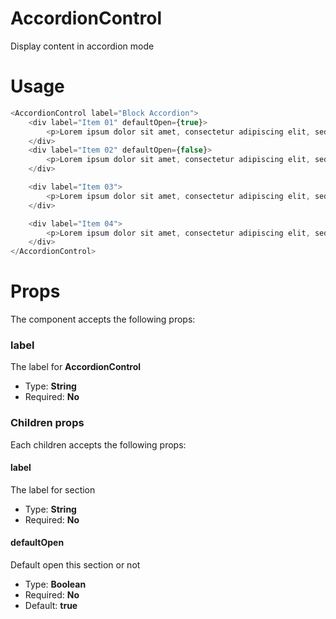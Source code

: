 # AccordionControl
Display content in accordion mode

# Usage
```javascript
<AccordionControl label="Block Accordion">
	<div label="Item 01" defaultOpen={true}>
		<p>Lorem ipsum dolor sit amet, consectetur adipiscing elit, sed do eiusmod tempor incididunt ut labore et dolore magna aliqua. Ut enim ad minim veniam, quis nostrud exercitation ullamco laboris nisi ut aliquip ex ea commodo consequat.</p>
	</div>
	<div label="Item 02" defaultOpen={false}>
		<p>Lorem ipsum dolor sit amet, consectetur adipiscing elit, sed do eiusmod tempor incididunt ut labore et dolore magna aliqua. Ut enim ad minim veniam, quis nostrud exercitation ullamco laboris nisi ut aliquip ex ea commodo consequat.</p>
	</div>

	<div label="Item 03">
		<p>Lorem ipsum dolor sit amet, consectetur adipiscing elit, sed do eiusmod tempor incididunt ut labore et dolore magna aliqua. Ut enim ad minim veniam, quis nostrud exercitation ullamco laboris nisi ut aliquip ex ea commodo consequat.</p>
	</div>

	<div label="Item 04">
		<p>Lorem ipsum dolor sit amet, consectetur adipiscing elit, sed do eiusmod tempor incididunt ut labore et dolore magna aliqua. Ut enim ad minim veniam, quis nostrud exercitation ullamco laboris nisi ut aliquip ex ea commodo consequat.</p>
	</div>
</AccordionControl>
```

# Props
The component accepts the following props:

### label
The label for **AccordionControl**
* Type: **String**
* Required: **No**

### Children props
Each children accepts the following props:
#### label
The label for section 
* Type: **String**
* Required: **No**

#### defaultOpen
Default open this section or not
* Type: **Boolean**
* Required: **No**
* Default: **true**
